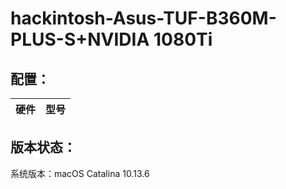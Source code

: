 # hackintosh-Asus-TUF-B360M-PLUS-S+NVIDIA 1080Ti

## 配置：

| 硬件 | 型号 | 
| --- | --- |

## 版本状态：

系统版本：macOS Catalina 10.13.6
